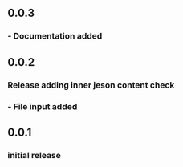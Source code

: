 ## 0.0.3

### - Documentation added

## 0.0.2

### Release adding inner jeson content check

### - File input added

## 0.0.1

### initial release
